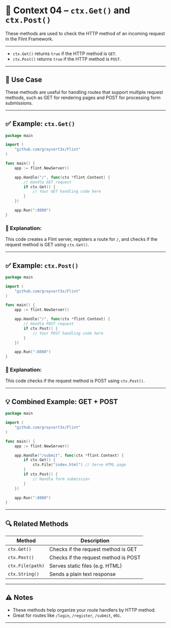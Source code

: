 # 🔹 Context 04 – `ctx.Get()` and `ctx.Post()`

These methods are used to check the HTTP method of an incoming request in the Flint Framework.

---


- `ctx.Get()` returns `true` if the HTTP method is `GET`.
- `ctx.Post()` returns `true` if the HTTP method is `POST`.

---

## 🧠 Use Case

These methods are useful for handling routes that support multiple request methods, such as GET for rendering pages and POST for processing form submissions.

---

## ✅ Example: `ctx.Get()`

```go
package main

import (
    "github.com/grayvort3x/Flint"
)

func main() {
    app := flint.NewServer()

    app.Handle("/", func(ctx *flint.Context) {
        // Handle GET request
        if ctx.Get() {
            // Your GET handling code here
        }
    })

    app.Run(":8080")
}
```

### 🧠 Explanation:
This code creates a Flint server, registers a route for `/`, and checks if the request method is GET using `ctx.Get()`.

---

## ✅ Example: `ctx.Post()`

```go
package main

import (
    "github.com/grayvort3x/Flint"
)

func main() {
    app := flint.NewServer()

    app.Handle("/", func(ctx *flint.Context) {
        // Handle POST request
        if ctx.Post() {
            // Your POST handling code here
        }
    })

    app.Run(":8080")
}
```

### 🧠 Explanation:
This code checks if the request method is POST using `ctx.Post()`.

---

## 💡 Combined Example: GET + POST

```go
package main

import (
    "github.com/grayvort3x/Flint"
)

func main() {
    app := flint.NewServer()

    app.Handle("/submit", func(ctx *flint.Context) {
        if ctx.Get() {
            ctx.File("index.html") // Serve HTML page
        }
        if ctx.Post() {
            // Handle form submission
        }
    })

    app.Run(":8080")
}
```

---

## 🔍 Related Methods

| Method           | Description                          |
|------------------|--------------------------------------|
| `ctx.Get()`      | Checks if the request method is GET  |
| `ctx.Post()`     | Checks if the request method is POST |
| `ctx.File(path)` | Serves static files (e.g. HTML)      |
| `ctx.String()`   | Sends a plain text response          |

---

## ⚠️ Notes

- These methods help organize your route handlers by HTTP method.
- Great for routes like `/login`, `/register`, `/submit`, etc.

---
